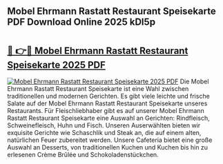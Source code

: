 ## Mobel Ehrmann Rastatt Restaurant Speisekarte PDF Download Online 2025 kDl5p

# <h2><a href="http://gc9g8q.nevu.top/?p=Mobel+Ehrmann+Rastatt+Restaurant+Speisekarte">🔗 👉🔴 Mobel Ehrmann Rastatt Restaurant Speisekarte 2025 PDF</a></h2>

[![Mobel Ehrmann Rastatt Restaurant Speisekarte 2025 PDF](https://i.imgur.com/dBaPXMq.png)](http://gc9g8q.nevu.top/?p=Mobel+Ehrmann+Rastatt+Restaurant+Speisekarte)
Die Mobel Ehrmann Rastatt Restaurant Speisekarte ist eine Wahl zwischen traditionellen und modernen Gerichten. Es gibt viele leichte und frische Salate auf der Mobel Ehrmann Rastatt Restaurant Speisekarte unseres Restaurants. Für Fleischliebhaber gibt es auf unserer Mobel Ehrmann Rastatt Restaurant Speisekarte eine Auswahl an Gerichten: Rindfleisch, Schweinefleisch, Huhn und Fisch. Unseren Auserwählten bieten wir exquisite Gerichte wie Schaschlik und Steak an, die auf einem alten, natürlichen Feuer zubereitet werden. Unsere Cafeteria bietet eine große Auswahl an Desserts, von traditionellen Kuchen und Kuchen bis hin zu erlesenen Crème Brûlée und Schokoladenstückchen.
